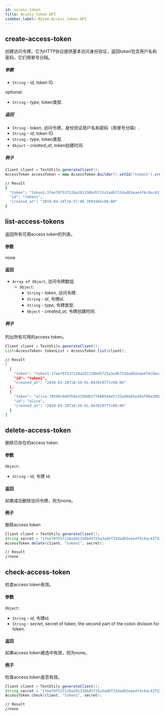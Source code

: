 ```yaml
---
id: access_token
title: Access_token API
sidebar_label: Bytom.Access_token.API
---
```


## create-access-token

创建访问令牌，它为HTTP协议提供基本访问身份验证，返回token包含用户名和密码，它们用冒号分隔。

##### 参数

- `String` - *id*, token ID.

optional:

- `String` - *type*, token类型.

##### 返回

- `String` - *token*, 访问令牌，身份验证用户名和密码（用冒号分隔）.
- `String` - *id*, token ID.
- `String` - *type*, token类型.
- `Object` - *created_at*, token创建时间.

##### 例子
```java
Client client = TestUtils.generateClient();
AccessToken accessToken = new AccessToken.Builder().setId("token1").create(client);
```
```bash
// Result
{
  "token": "token1:1fee70f537128a201338bd5f25a3adbf33dad02eae4f4c9ac43f336a069df8f3",
  "id": "token1",
  "created_at": "2019-04-24T16:57:08.7091984+08:00"
}
```

## list-access-tokens

返回所有可用access token的列表。

#### 参数

none

#### 返回

- `Array of Object`, 访问令牌数组.
  - `Object`:
    - `String` - *token*, 访问令牌.
    - `String` - *id*, 令牌id.
    - `String` - *type*, 令牌类型.
    - `Object` - *created_at*, 令牌创建时间.

##### 例子

列出所有可用的access token。
```java
Client client = TestUtils.generateClient();
List<AccessToken> tokenList = AccessToken.list(client);
```
```bash
// Result
[
  {
    "token": "token1:1fee70f537128a201338bd5f25a3adbf33dad02eae4f4c9ac43f336a069df8f3",
    "id": "token1",
    "created_at": "2018-03-20T18:56:01.043919771+08:00"
  },
  {
    "token": "alice:78598c6d9fb9e3258d01f78005d4e5725ad0d45e20af90a30b577b407d4a2edd",
    "id": "alice",
    "created_at": "2018-03-20T18:56:01.043919771+08:00"
  }
]
```

## delete-access-token

删除已存在的access token.

#### 参数

`Object`:

- `String` - *id*, 令牌 id.

#### 返回

如果成功删除访问令牌，则为none。

#### 例子

删除access token
```java
Client client = TestUtils.generateClient();
String secret = "1fee70f537128a201338bd5f25a3adbf33dad02eae4f4c9ac43f336a069df8f3";
AccessToken.delete(client, "token1", secret);
```
```bash
// Result
//none
```


## check-access-token

检查access token有效。

#### 参数

`Object`:

- `String` - *id*, 令牌id.
- `String` - *secret*, secret of token, the second part of the colon division for token.

#### 返回

如果access token被选中有效，则为none。

#### 例子

检查access token是否有效。
```java
Client client = TestUtils.generateClient();
String secret = "1fee70f537128a201338bd5f25a3adbf33dad02eae4f4c9ac43f336a069df8f3";
AccessToken.check(client, "token1", secret);
```
```bash
// Result
//none
```